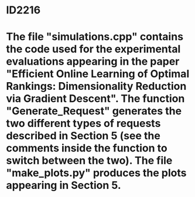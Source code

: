 # ID2216

# The file "simulations.cpp" contains the code used for the experimental evaluations appearing in the paper "Efficient Online Learning of Optimal Rankings: Dimensionality Reduction via Gradient Descent". The function "Generate_Request" generates the two different types of requests described in Section 5 (see the comments inside the function to switch between the two). The file "make_plots.py" produces the plots appearing in Section 5.
